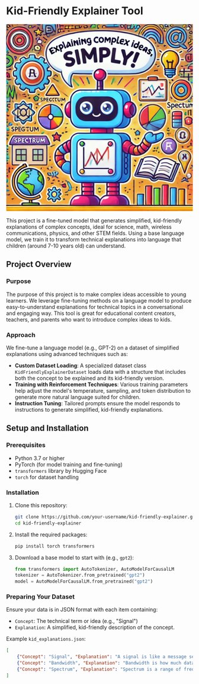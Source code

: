 # Kid-Friendly Explainer Tool

![Kid-Friendly Explainer Project](pic.webp)


This project is a fine-tuned model that generates simplified, kid-friendly explanations of complex concepts, ideal for science, math, wireless communications, physics, and other STEM fields. Using a base language model, we train it to transform technical explanations into language that children (around 7-10 years old) can understand.

## Project Overview

### Purpose
The purpose of this project is to make complex ideas accessible to young learners. We leverage fine-tuning methods on a language model to produce easy-to-understand explanations for technical topics in a conversational and engaging way. This tool is great for educational content creators, teachers, and parents who want to introduce complex ideas to kids.

### Approach
We fine-tune a language model (e.g., GPT-2) on a dataset of simplified explanations using advanced techniques such as:
- **Custom Dataset Loading**: A specialized dataset class `KidFriendlyExplainerDataset` loads data with a structure that includes both the concept to be explained and its kid-friendly version.
- **Training with Reinforcement Techniques**: Various training parameters help adjust the model's temperature, sampling, and token distribution to generate more natural language suited for children.
- **Instruction Tuning**: Tailored prompts ensure the model responds to instructions to generate simplified, kid-friendly explanations.

## Setup and Installation

### Prerequisites
- Python 3.7 or higher
- PyTorch (for model training and fine-tuning)
- `transformers` library by Hugging Face
- `torch` for dataset handling

### Installation

1. Clone this repository:
    ```bash
    git clone https://github.com/your-username/kid-friendly-explainer.git
    cd kid-friendly-explainer
    ```

2. Install the required packages:
    ```bash
    pip install torch transformers
    ```

3. Download a base model to start with (e.g., `gpt2`):
    ```python
    from transformers import AutoTokenizer, AutoModelForCausalLM
    tokenizer = AutoTokenizer.from_pretrained("gpt2")
    model = AutoModelForCausalLM.from_pretrained("gpt2")
    ```

### Preparing Your Dataset

Ensure your data is in JSON format with each item containing:
- `Concept`: The technical term or idea (e.g., "Signal")
- `Explanation`: A simplified, kid-friendly description of the concept.

Example `kid_explanations.json`:
```json
[
    {"Concept": "Signal", "Explanation": "A signal is like a message sent from one place to another."},
    {"Concept": "Bandwidth", "Explanation": "Bandwidth is how much data can be sent at once."},
    {"Concept": "Spectrum", "Explanation": "Spectrum is a range of frequencies used to send messages across the world."}
]
